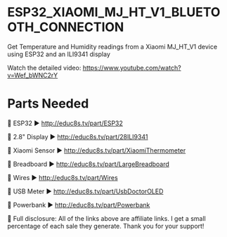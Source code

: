 # ESP32_XIAOMI_MJ_HT_V1_BLUETOOTH_CONNECTION
 Get Temperature and Humidity readings from a Xiaomi MJ_HT_V1 device using ESP32 and an ILI9341 display
 
 Watch the detailed video: https://www.youtube.com/watch?v=Wef_bWNC2rY
 
 # Parts Needed

🛒 ESP32 ▶ http://educ8s.tv/part/ESP32

🛒 2.8" Display ▶ http://educ8s.tv/part/28ILI9341

🛒 Xiaomi Sensor ▶ http://educ8s.tv/part/XiaomiThermometer

🛒 Breadboard ▶ http://educ8s.tv/part/LargeBreadboard

🛒 Wires ▶ http://educ8s.tv/part/Wires

🛒 USB Meter ▶ http://educ8s.tv/part/UsbDoctorOLED

🛒 Powerbank ▶ http://educ8s.tv/part/Powerbank

💖 Full disclosure: All of the links above are affiliate links. I get a small percentage of each sale they generate. Thank you for your support!

